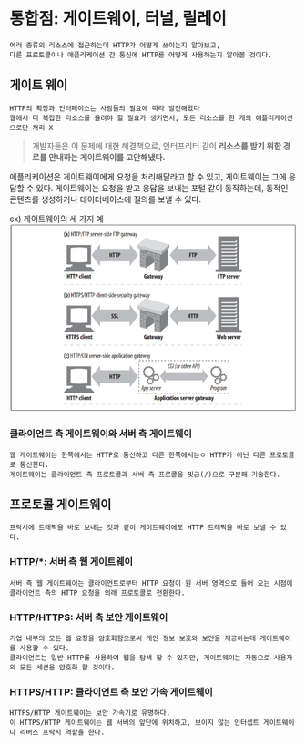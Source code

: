 통합점: 게이트웨이, 터널, 릴레이
=============================
    여러 종류의 리소스에 접근하는데 HTTP가 어떻게 쓰이는지 알아보고,
    다른 프로토콜이나 애플리케이션 간 통신에 HTTP를 어떻게 사용하는지 알아볼 것이다.

게이트 웨이
---------------
    HTTP의 확장과 인터페이스는 사람들의 필요에 따라 발전해왔다
    웹에서 더 복잡한 리소스를 올려야 할 필요가 생기면서, 모든 리소스를 한 개의 애플리케이션으로만 처리 X

> 개발자들은 이 문제에 대한 해결책으로, 인터프리터 같이 **리소스를 받기 위한 경로를 안내하는 게이트웨이를 고안해냈다.**

애플리케이션은 게이트웨이에게 요청을 처리해달라고 할 수 있고, 게이트웨이는 그에 응답할 수 있다.
게이트웨이는 요청을 받고 응답을 보내는 포털 같이 동작하는데, 동적인 콘텐츠를 생성하거나 데이터베이스에 질의를 보낼 수 있다.

ex) 게이트웨이의 세 가지 예
<img src="../Image/Three web gateway examples.png">

### 클라이언트 측 게이트웨이와 서버 측 게이트웨이
    웹 게이트웨이는 한쪽에서는 HTTP로 통신하고 다른 한쪽에서는ㅇ HTTP가 아닌 다른 프로토콜로 통신한다.
    게이트웨이는 클라이언트 측 프로토콜과 서버 측 프로콜을 빗금(/)으로 구분해 기술한다.

프로토콜 게이트웨이
-----------------
    프락시에 트래픽을 바로 보내는 것과 같이 게이트웨이에도 HTTP 트래픽을 바로 보낼 수 있다.

### HTTP/*: 서버 측 웹 게이트웨이
    서버 측 웹 게이트웨이는 클라이언트로부터 HTTP 요청이 원 서버 영역으로 들어 오는 시점에
    클라이언트 측의 HTTP 요청을 외래 프로토콜로 전환한다.

### HTTP/HTTPS: 서버 측 보안 게이트웨이
    기업 내부의 모든 웹 요청을 암호화함으로써 개인 정보 보호와 보안을 제공하는데 게이트웨이를 사용할 수 있다.
    클라이언트는 일반 HTTP를 사용하여 웹을 탐색 할 수 있지만, 게이트웨이는 자동으로 사용자의 모든 세션을 암호화 할 것이다.

### HTTPS/HTTP: 클라이언트 측 보안 가속 게이트웨이
    HTTPS/HTTP 게이트웨이는 보안 가속기로 유명하다.
    이 HTTPS/HTTP 게이트웨이는 웹 서버의 앞단에 위치하고, 보이지 않는 인터셉트 게이트웨이나 리버스 프락시 역할을 한다.
